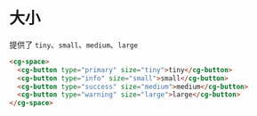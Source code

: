 # 大小

提供了 `tiny`、`small`、`medium`、`large`

```html
<cg-space>
  <cg-button type="primary" size="tiny">tiny</cg-button>
  <cg-button type="info" size="small">small</cg-button>
  <cg-button type="success" size="medium">medium</cg-button>
  <cg-button type="warning" size="large">large</cg-button>
</cg-space>
```